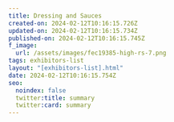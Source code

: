 ```yaml
---
title: Dressing and Sauces
created-on: 2024-02-12T10:16:15.726Z
updated-on: 2024-02-12T10:16:15.734Z
published-on: 2024-02-12T10:16:15.745Z
f_image:
  url: /assets/images/fec19385-high-rs-7.png
tags: exhibitors-list
layout: "[exhibitors-list].html"
date: 2024-02-12T10:16:15.754Z
seo:
  noindex: false
  twitter:title: summary
  twitter:card: summary
---
```

